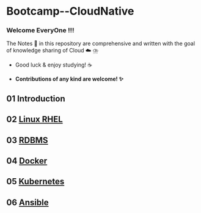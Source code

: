 # Bootcamp--CloudNative

### Welcome EveryOne !!!
The Notes :memo: in this repository are comprehensive and written with the goal of knowledge sharing of Cloud :cloud: ⛈️

   - Good luck & enjoy studying! :coffee: 

   - **Contributions of any kind are welcome! :sparkles:**

## 01 Introduction 

## 02 [Linux RHEL](https://github.com/engineerbaz/Bootcamp--CloudNative/tree/main/RHEL)

## 03 [RDBMS](https://github.com/engineerbaz/Bootcamp--CloudNative/tree/main/RDBMS)

## 04 [Docker](https://github.com/engineerbaz/Bootcamp--CloudNative/tree/main/Docker)

## 05 [Kubernetes](https://github.com/engineerbaz/Bootcamp--CloudNative/tree/main/Kubernetes)

## 06 [Ansible](https://github.com/engineerbaz/Bootcamp--CloudNative/tree/main/Ansible)